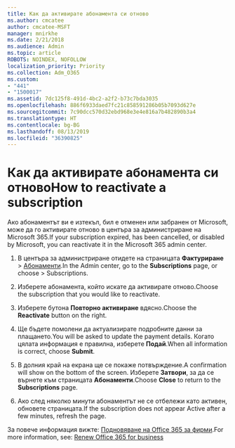 ```yaml
---
title: Как да активирате абонамента си отново
ms.author: cmcatee
author: cmcatee-MSFT
manager: mnirkhe
ms.date: 2/21/2018
ms.audience: Admin
ms.topic: article
ROBOTS: NOINDEX, NOFOLLOW
localization_priority: Priority
ms.collection: Adm_O365
ms.custom:
- "441"
- "1500017"
ms.assetid: 7dc125f8-491d-4bc2-a2f2-b73c7bda3035
ms.openlocfilehash: 886f6933daed7fc21c858591286b05b7093d627e
ms.sourcegitcommit: 7c90dcc570d32ebd968e3e4e816a7b482890b3a4
ms.translationtype: HT
ms.contentlocale: bg-BG
ms.lasthandoff: 08/13/2019
ms.locfileid: "36390825"
---
```

# <a name="how-to-reactivate-a-subscription"></a><span data-ttu-id="aa2bf-102">Как да активирате абонамента си отново</span><span class="sxs-lookup"><span data-stu-id="aa2bf-102">How to reactivate a subscription</span></span>

<span data-ttu-id="aa2bf-103">Ако абонаментът ви е изтекъл, бил е отменен или забранен от Microsoft, може да го активирате отново в центъра за администриране на Microsoft 365.</span><span class="sxs-lookup"><span data-stu-id="aa2bf-103">If your subscription expired, has been cancelled, or disabled by Microsoft, you can reactivate it in the Microsoft 365 admin center.</span></span>
  
1. <span data-ttu-id="aa2bf-104">В центъра за администриране отидете на страницата **Фактуриране** \> [Абонаменти](https://go.microsoft.com/fwlink/p/?linkid=842054).</span><span class="sxs-lookup"><span data-stu-id="aa2bf-104">In the Admin center, go to the **Subscriptions** page, or choose \> [](https://go.microsoft.com/fwlink/p/?linkid=842054) Subscriptions.</span></span>

2. <span data-ttu-id="aa2bf-105">Изберете абонамента, който искате да активирате отново.</span><span class="sxs-lookup"><span data-stu-id="aa2bf-105">Choose the subscription that you would like to reactivate.</span></span>

3. <span data-ttu-id="aa2bf-106">Изберете бутона **Повторно активиране** вдясно.</span><span class="sxs-lookup"><span data-stu-id="aa2bf-106">Choose the **Reactivate** button on the right.</span></span>

4. <span data-ttu-id="aa2bf-107">Ще бъдете помолени да актуализирате подробните данни за плащането.</span><span class="sxs-lookup"><span data-stu-id="aa2bf-107">You will be asked to update the payment details.</span></span> <span data-ttu-id="aa2bf-108">Когато цялата информация е правилна, изберете **Подай**.</span><span class="sxs-lookup"><span data-stu-id="aa2bf-108">When all information is correct, choose **Submit**.</span></span>

5. <span data-ttu-id="aa2bf-109">В долния край на екрана ще се покаже потвърждение.</span><span class="sxs-lookup"><span data-stu-id="aa2bf-109">A confirmation will show on the bottom of the screen.</span></span> <span data-ttu-id="aa2bf-110">Изберете **Затвори**, за да се върнете към страницата **Абонаменти**.</span><span class="sxs-lookup"><span data-stu-id="aa2bf-110">Choose **Close** to return to the **Subscriptions** page.</span></span>

6. <span data-ttu-id="aa2bf-111">Ако след няколко минути абонаментът не се отбележи като активен, обновете страницата.</span><span class="sxs-lookup"><span data-stu-id="aa2bf-111">If the subscription does not appear Active after a few minutes, refresh the page.</span></span>

<span data-ttu-id="aa2bf-112">За повече информация вижте: [Подновяване на Office 365 за фирми](https://docs.microsoft.com/bg-BG/office365/admin/subscriptions-and-billing/renew-your-subscription).</span><span class="sxs-lookup"><span data-stu-id="aa2bf-112">For more information, see: [Renew Office 365 for business](https://docs.microsoft.com/en-us/office365/admin/subscriptions-and-billing/renew-your-subscription)</span></span>